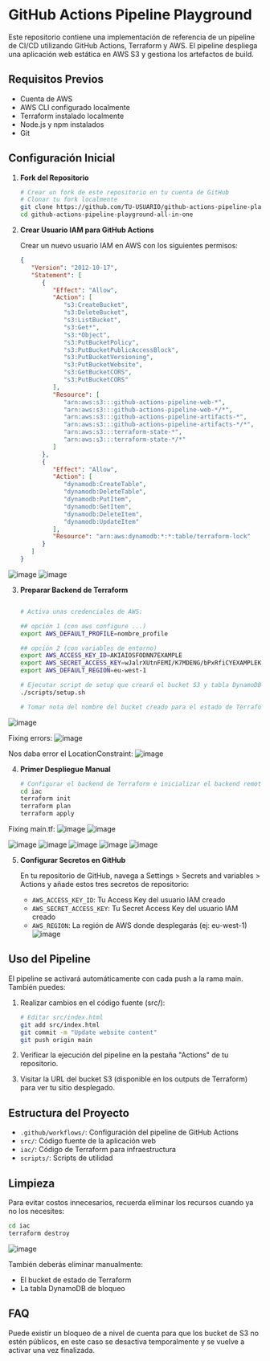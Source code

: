 # GitHub Actions Pipeline Playground

Este repositorio contiene una implementación de referencia de un pipeline de CI/CD utilizando GitHub Actions, Terraform y AWS. El pipeline despliega una aplicación web estática en AWS S3 y gestiona los artefactos de build.

## Requisitos Previos

- Cuenta de AWS
- AWS CLI configurado localmente
- Terraform instalado localmente
- Node.js y npm instalados
- Git

## Configuración Inicial

1. **Fork del Repositorio**
   ```bash
   # Crear un fork de este repositorio en tu cuenta de GitHub
   # Clonar tu fork localmente
   git clone https://github.com/TU-USUARIO/github-actions-pipeline-playground-all-in-one.git
   cd github-actions-pipeline-playground-all-in-one
   ```

2. **Crear Usuario IAM para GitHub Actions**
   
   Crear un nuevo usuario IAM en AWS con los siguientes permisos:

   ```json
   {
      "Version": "2012-10-17",
      "Statement": [
         {
            "Effect": "Allow",
            "Action": [
               "s3:CreateBucket",
               "s3:DeleteBucket",
               "s3:ListBucket",
               "s3:Get*",
               "s3:*Object",
               "s3:PutBucketPolicy",
               "s3:PutBucketPublicAccessBlock",
               "s3:PutBucketVersioning",
               "s3:PutBucketWebsite",
               "s3:GetBucketCORS",
               "s3:PutBucketCORS"
            ],
            "Resource": [
               "arn:aws:s3:::github-actions-pipeline-web-*",
               "arn:aws:s3:::github-actions-pipeline-web-*/*",
               "arn:aws:s3:::github-actions-pipeline-artifacts-*",
               "arn:aws:s3:::github-actions-pipeline-artifacts-*/*",
               "arn:aws:s3:::terraform-state-*",
               "arn:aws:s3:::terraform-state-*/*"
            ]
         },
         {
            "Effect": "Allow",
            "Action": [
               "dynamodb:CreateTable",
               "dynamodb:DeleteTable",
               "dynamodb:PutItem",
               "dynamodb:GetItem",
               "dynamodb:DeleteItem",
               "dynamodb:UpdateItem"
            ],
            "Resource": "arn:aws:dynamodb:*:*:table/terraform-lock"
         }
      ]
   }
   ```

![image](https://github.com/user-attachments/assets/fb4ad0fa-5419-4258-b2b1-8dab4186726e)
![image](https://github.com/user-attachments/assets/49d84776-55d3-46f2-8c71-8ac8ebd727ce)


3. **Preparar Backend de Terraform**
   ```bash
   
   # Activa unas credenciales de AWS:
   
   ## opción 1 (con aws configure ...)
   export AWS_DEFAULT_PROFILE=nombre_profile
   
   ## opción 2 (con variables de entorno)
   export AWS_ACCESS_KEY_ID=AKIAIOSFODNN7EXAMPLE
   export AWS_SECRET_ACCESS_KEY=wJalrXUtnFEMI/K7MDENG/bPxRfiCYEXAMPLEKEY
   export AWS_DEFAULT_REGION=eu-west-1
   
   # Ejecutar script de setup que creará el bucket S3 y tabla DynamoDB para el backend   
   ./scripts/setup.sh
   
   # Tomar nota del nombre del bucket creado para el estado de Terraform
   ```
![image](https://github.com/user-attachments/assets/cdc489c3-fc04-4160-aba5-a236429f20bb)

Fixing errors:
![image](https://github.com/user-attachments/assets/63f53c5c-3f83-4256-b249-3e55aa992b82)

Nos daba error el LocationConstraint:
![image](https://github.com/user-attachments/assets/c6427a1c-8ddf-453b-a480-c6c09331cd11)


4. **Primer Despliegue Manual**
   ```bash
   # Configurar el backend de Terraform e inicializar el backend remoto
   cd iac
   terraform init
   terraform plan
   terraform apply
   ```
Fixing main.tf:
![image](https://github.com/user-attachments/assets/94dac8b3-e3d7-47b1-a535-980a5a8e1ddf)
![image](https://github.com/user-attachments/assets/696506ad-6e0c-45ea-864f-dd30a0c61591)

![image](https://github.com/user-attachments/assets/2dfcfb57-d2f7-4a0d-b6a6-3efb9d6f3ae8)
![image](https://github.com/user-attachments/assets/d6d5c6aa-b88b-4a4b-9edb-2952b87574b5)
![image](https://github.com/user-attachments/assets/a89bc6a1-9f10-4004-8f60-d11b9fb69111)
![image](https://github.com/user-attachments/assets/3a171019-5e6f-40b9-ac56-d49422c00e9a)
![image](https://github.com/user-attachments/assets/f3e42b0c-6d6e-4049-b22b-144274de7139)



5. **Configurar Secretos en GitHub**

   En tu repositorio de GitHub, navega a Settings > Secrets and variables > Actions y añade estos tres secretos de repositorio:
   - `AWS_ACCESS_KEY_ID`: Tu Access Key del usuario IAM creado
   - `AWS_SECRET_ACCESS_KEY`: Tu Secret Access Key del usuario IAM creado
   - `AWS_REGION`: La región de AWS donde desplegarás (ej: eu-west-1)
![image](https://github.com/user-attachments/assets/6d173b06-4dc9-4b80-8585-3e06378b0a71)

## Uso del Pipeline

El pipeline se activará automáticamente con cada push a la rama main. También puedes:

1. Realizar cambios en el código fuente (src/):
   ```bash
   # Editar src/index.html
   git add src/index.html
   git commit -m "Update website content"
   git push origin main
   ```

2. Verificar la ejecución del pipeline en la pestaña "Actions" de tu repositorio.

3. Visitar la URL del bucket S3 (disponible en los outputs de Terraform) para ver tu sitio desplegado.

## Estructura del Proyecto

- `.github/workflows/`: Configuración del pipeline de GitHub Actions
- `src/`: Código fuente de la aplicación web
- `iac/`: Código de Terraform para infraestructura
- `scripts/`: Scripts de utilidad

## Limpieza

Para evitar costos innecesarios, recuerda eliminar los recursos cuando ya no los necesites:

```bash
cd iac
terraform destroy
```
![image](https://github.com/user-attachments/assets/41e1e1b3-9c96-43a1-92a2-d912a026ecd9)

También deberás eliminar manualmente:
- El bucket de estado de Terraform
- La tabla DynamoDB de bloqueo

## FAQ

Puede existir un bloqueo de a nivel de cuenta para que los bucket de S3 no estén públicos, en este caso se desactiva temporalmente y se vuelve a activar una vez finalizada.
